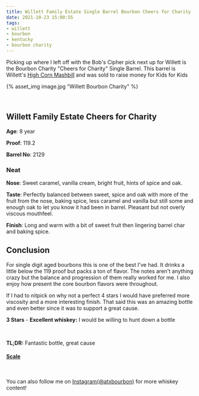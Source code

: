 ```yaml
---
title: Willett Family Estate Single Barrel Bourbon Cheers for Charity
date: 2021-10-23 15:00:55
tags:
- willett
- bourbon
- kentucky
- bourbon charity
---
```


Picking up where I left off with the Bob's Cipher pick next up for Willett is the Bourbon Charity "Cheers for Charity" Single Barrel. This barrel is Willett's [High Corn Mashbill](http://bourbonr.com/blog/willett-distillery-mash-bill-breakdown/) and was sold to raise money for Kids for Kids

{% asset_img image.jpg "Willett Bourbon Charity" %}

&nbsp;

## Willett Family Estate Cheers for Charity

**Age**: 8 year

**Proof**: 119.2

**Barrel No**: 2129

### Neat

**Nose**: Sweet caramel, vanilla cream, bright fruit, hints of spice and oak.

**Taste**: Perfectly balanced between sweet, spice and oak with more of the fruit from the nose, baking spice, less caramel and vanilla but still some and enough oak to let you know it had been in barrel. Pleasant but not overly viscous mouthfeel.

**Finish**: Long and warm with a bit of sweet fruit then lingering barrel char and baking spice.

## Conclusion

For single digit aged bourbons this is one of the best I've had. It drinks a little below the 119 proof but packs a ton of flavor. The notes aren't anything crazy but the balance and progression of them really worked for me. I also enjoy how present the core bourbon flavors were throughout.

If I had to nitpick on why not a perfect 4 stars I would have preferred more viscosity and a more interesting finish. That said this was an amazing bottle and even better since it was to support a great cause.

**3 Stars** - **Excellent whiskey:** I would be willing to hunt down a bottle

&nbsp;

**TL;DR:** Fantastic bottle, great cause

#### [Scale](http://atxbourbon.com/Scale/)

&nbsp;

You can also follow me on [Instagram(@atxbourbon)](https://www.instagram.com/atxbourbon/) for more whiskey content!

